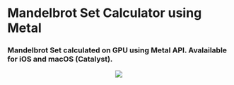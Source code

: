 # Mandelbrot Set Calculator using Metal

### Mandelbrot Set calculated on GPU using Metal API. Avalailable for iOS and macOS (Catalyst).

<p align="center">
  <img src="https://github.com/nesseratious/" />
</p>

